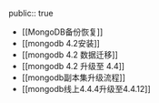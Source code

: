 public:: true

- [[MongoDB备份恢复]]
- [[mongodb 4.2安装]]
- [[mongodb 4.2 数据迁移]]
- [[mongodb 4.2 升级至 4.4]]
- [[mongodb副本集升级流程]]
- [[mongodb线上4.4.4升级至4.4.12]]